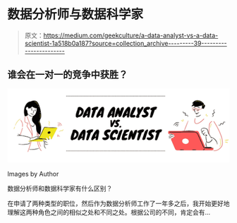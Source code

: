 # 数据分析师与数据科学家

> 原文：<https://medium.com/geekculture/a-data-analyst-vs-a-data-scientist-1a518b0a187?source=collection_archive---------39----------------------->

## 谁会在一对一的竞争中获胜？

![](img/e9f3dbbc5816be335f207fcdc06589bc.png)

Images by Author

数据分析师和数据科学家有什么区别？

在申请了两种类型的职位，然后作为数据分析师工作了一年多之后，我开始更好地理解这两种角色之间的相似之处和不同之处。根据公司的不同，肯定会有…